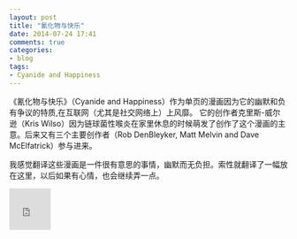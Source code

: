 ```yaml
---
layout: post
title: "氰化物与快乐"
date: 2014-07-24 17:41
comments: true
categories: 
- blog
tags:
- Cyanide and Happiness
---
```


《氰化物与快乐》（Cyanide and Happiness）作为单页的漫画因为它的幽默和负有争议的特质,在互联网（尤其是社交网络上）上风靡。  它的创作者克里斯-威尔逊（Kris Wilso）因为链球菌性喉炎在家里休息的时候萌发了创作了这个漫画的主意。后来又有三个主要创作者（Rob DenBleyker, Matt Melvin and Dave McElfatrick）参与进来。

我感觉翻译这些漫画是一件很有意思的事情，幽默而无负担。索性就翻译了一幅放在这里，以后如果有心情，也会继续弄一点。

<iframe src="https://www.flickr.com/photos/81249546@N07/14730988602/player/" width="75" height="75" frameborder="0" allowfullscreen webkitallowfullscreen mozallowfullscreen oallowfullscreen msallowfullscreen></iframe>
